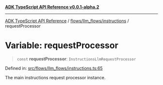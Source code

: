 [**ADK TypeScript API Reference v0.0.1-alpha.2**](../../../../README.md)

***

[ADK TypeScript API Reference](../../../../modules.md) / [flows/llm\_flows/instructions](../README.md) / requestProcessor

# Variable: requestProcessor

> `const` **requestProcessor**: `InstructionsLlmRequestProcessor`

Defined in: [src/flows/llm\_flows/instructions.ts:65](https://github.com/njraladdin/adk-typescript/blob/main/src/flows/llm_flows/instructions.ts#L65)

The main instructions request processor instance.
